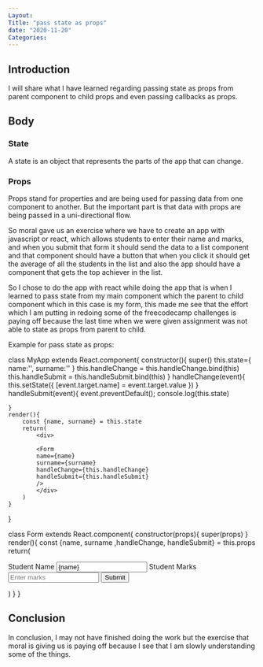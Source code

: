 ```yaml
---
Layout: 
Title: "pass state as props"
date: "2020-11-20"
Categories:
---
```


## Introduction

I will share what I have learned regarding passing state as props from parent component to child props and even passing callbacks as props.

## Body

### State 

A state is an object that represents the parts of the app that can change.

### Props

Props stand for properties and are being used for passing data from one component to another. But the important part is that data with props are being passed in a uni-directional flow.

So moral gave us an exercise where we have to create an app with javascript or react, which allows students to enter their name and marks, and when you submit that form it should send the data to a list component and that component should have a button that when you click it should get the average of all the students in the list and also the app should have a component that gets the top achiever in the list.

So I chose to do the app with react while doing the app that is when I learned to pass state from my main component which the parent to child component which in this case is my form, this made me see that the effort which I am putting in redoing some of the freecodecamp challenges is paying off because the last time when we were given assignment was not able to state as props from parent to child.

Example for pass state as props:

class MyApp extends React.component{
    constructor(){
        super()
        this.state={
            name:'',
            surname:''
        }
        this.handleChange = this.handleChange.bind(this)
        this.handleSubmit = this.handleSubmit.bind(this)
    }
    handleChange(event){
        this.setState({
            [event.target.name] = event.target.value
        })
    }
    handleSubmit(event){
        event.preventDefault();
        console.log(this.state)
        
    }
    render(){
        const {name, surname} = this.state
        return(
            <div>

            <Form 
            name={name} 
            surname={surname} 
            handleChange={this.handleChange} 
            handleSubmit={this.handleSubmit}
            />
            </div>
        )
    }
}

class Form extends React.component{
    constructor(props){
        super(props)
    }
    render(){
        const {name, surname ,handleChange, handleSubmit} = this.props
        return(
            <div>
            <form onSubmit={handleSubmit}>
          <label name="studentName">Student Name</label>
          <input
            type="text"
            value={name}
            onChange={handleChange}
            placeholder="Enter name"
            name="name"
            required
          />
          <label name="studentMark">Student Marks</label>
          <input
            type="number"
            value={mark}
            onChange={handleChange}
            placeholder="Enter marks"
            name="mark"
            required
          />
          <button type="submit" onSubmit={handleSubmit}>
            Submit
          </button>
        </form>
            </div>
        )
    }
}

## Conclusion

In conclusion, I may not have finished doing the work but the exercise that moral is giving us is paying off because I see that I am slowly understanding some of the things.
